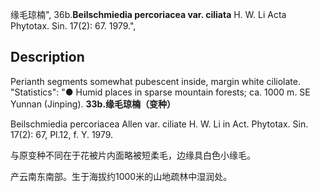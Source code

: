 缘毛琼楠",
36b.**Beilschmiedia percoriacea var. ciliata** H. W. Li Acta Phytotax. Sin. 17(2): 67. 1979.",

## Description
Perianth segments somewhat pubescent inside, margin white ciliolate.
  "Statistics": "● Humid places in sparse mountain forests; ca. 1000 m. SE Yunnan (Jinping).
**33b.缘毛琼楠（变种）**

Beilschmiedia percoriacea Allen var. ciliate H. W. Li in Act. Phytotax. Sin. 17(2): 67, Pl.12, f. Y. 1979.

与原变种不同在于花被片内面略被短柔毛，边缘具白色小缘毛。

产云南东南部。生于海拔约1000米的山地疏林中湿润处。
